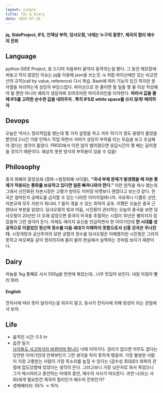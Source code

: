 ```yaml
---
layout: single
title: TIL & Diary
date: 2022-07-26
---
```


  #### jq, SideProject, IFS, 인덱싱 부하, 덩샤오핑, 낙태는 누구의 잘못?, 제국의 합리 예수의 전위

## Language  

python SIDE Project, 휴 드디어 처음부터 끝까지 동작하는걸 봤다. 그 동안 메모장에 써놓고 적지 않았던 이슈는 jq를 이용해 json을 쓰는것. is 처럼 파이선에만 있는 비교연산의 규칙(call by value, reference) 다시 복습. Bash에 여러 기능이 있긴 하지만 문자열을 처리하는게 상당히 부담스럽다. 파이선으로 한 줄이면 될 일을 몇 줄 이상 작성해야 될 뿐만 아니라 예외가 생길까봐 조마조마한 파이프라인을 타야한다. **따라서 값을 줄때 IFS를 고려한 순수한 값을 내려주자 . 특히 IFS로 white space를 쓰지 않게! 배려하자**

## Devops  

오늘은 넥서스 정리작업을 했는데 몇 가지 설정을 하고 겨우 10기가 정도 용량이 줄었을 뿐인데 2시간 가량 인덱스 작업 하면서 서버가 상당히 부하를 타는 모습을 보고 조심해야 겠다는 생각이 들었다. PROD에서 이런 일이 벌어졌으면 응답시간이 몇 배는 길어졌을 것이기 때문이다. 예상치 못한 방식의 부작용이 있을 수 있음!

## Philosophy  

중국 화폐의 흥망성쇄 (경화->법정화폐 사이클), **“국내 부채 문제가 발생했을 때 자본 통제가 적용되는 통화를 보유하고 있다면 얼른 빠져나와야 한다.”** 이런 원칙을 제시 했는데 그래서 선진화된 자본시장은 고평가 받아도 이머징 마켓보다 괜찮다고 보는것 같다. 한국은 얼마든지 공매도를 금지할 수 있는 나라란 이미지일테니까. 국유화나 디폴트 선언, 자본규제 모두 자본가 워너비..? 들이 겪을 수 있는 최악의 공포. 어쨌든 오늘은 중국 근현대사 부분을 읽었다. 덩샤오핑의 빛과 어둠, 시진핑이 관리하는 오늘의 중국을 보면 덩샤오핑이 20년만 더 오래 살았으면 중국이 미국을 추월하는 시점이 10년은 빨라지지 않았을까 그런 생각이 든다. 어제도 메이지 유신을 언급하면서 한 이야기인데 **한 시대를 성공적으로 이끌었던 정신적 정수를 다음 세대가 이해하지 못함으로서 신흥 강국은 무너진다.** 시장개방과 공산주의의 묘한 궁합의 정수를 덩샤오핑은 이해했지만 시진핑은 그러지 못하고 마오쩌둥 같이 정치의지에 몸이 쏠려 현실에서 실책하는 것처럼 보이기 때문이다.

## Dairy

마늘을 1kg 통째로 사서 500g을 한번에 볶았는데.. 너무 맛있어 보인다. 내일 아침아 빨리 와라.

#### English

전치사에 따라 뜻이 달라지는걸 외우지 말고, 동사가 전치사에 의해 완성이 되는 관점에서 보자.

## Life  

* 움직인 시간: 0.5 hr
* 습관 일기  
[남자들도 사고방식이 바뀌어야 합니다](https://www.youtube.com/watch?v=SbBfZKAdv1U "남자들도 사고방식이 바뀌어야 합니다") 낙태 이야기다. 권리가 없으면 의무도 없다는 당연한 이야기인데 언제부턴가 그런 생각을 하지 못하게 됐을까. 가장 불쌍한 사람이 가장 고통받는 사람이 가장 목소리를 높힐 수 있다는 (감수성 최대로!) 좌파의 관점에 압도당할때 잊었다는 생각이 든다. 그러고보니 가장 낮은자로 와서 죽었으니 그가 메시아라고 증언하는 마태의 증언, 예수의 서사가 떠오른다. 과연 나(또는 사회)에게 필요한건 제국의 합리인가 예수의 전위인가?
* 생체배터리: 55% → 15%
  